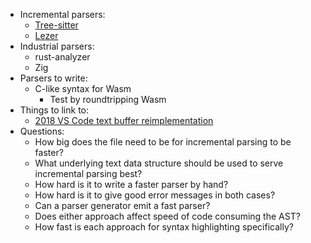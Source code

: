 - Incremental parsers:
  - [Tree-sitter](https://tree-sitter.github.io/tree-sitter/)
  - [Lezer](https://lezer.codemirror.net/)
- Industrial parsers:
  - rust-analyzer
  - Zig
- Parsers to write:
  - C-like syntax for Wasm
    - Test by roundtripping Wasm
- Things to link to:
  - [2018 VS Code text buffer reimplementation](https://code.visualstudio.com/blogs/2018/03/23/text-buffer-reimplementation)
- Questions:
  - How big does the file need to be for incremental parsing to be faster?
  - What underlying text data structure should be used to serve incremental parsing best?
  - How hard is it to write a faster parser by hand?
  - How hard is it to give good error messages in both cases?
  - Can a parser generator emit a fast parser?
  - Does either approach affect speed of code consuming the AST?
  - How fast is each approach for syntax highlighting specifically?
